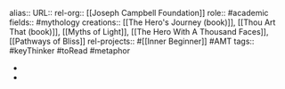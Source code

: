 alias::
URL::
rel-org:: [[Joseph Campbell Foundation]]
role:: #academic
fields:: #mythology
creations:: [[The Hero's Journey (book)]], [[Thou Art That (book)]], [[Myths of Light]], [[The Hero With A Thousand Faces]], [[Pathways of Bliss]]
rel-projects:: #[[Inner Beginner]] #AMT
tags:: #keyThinker #toRead #metaphor


-
-
